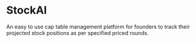 # StockAI
An easy to use cap table management platform for founders to track their projected stock positions as per specified priced rounds.
